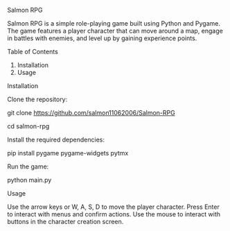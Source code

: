 Salmon RPG

Salmon RPG is a simple role-playing game built using Python and Pygame. The game features a player character that can move around a map, engage in battles with enemies, and level up by gaining experience points.

Table of Contents
1. Installation
2. Usage

Installation

Clone the repository:

git clone https://github.com/salmon11062006/Salmon-RPG

cd salmon-rpg

Install the required dependencies:

pip install pygame pygame-widgets pytmx

Run the game:

python main.py

Usage

Use the arrow keys or W, A, S, D to move the player character.
Press Enter to interact with menus and confirm actions.
Use the mouse to interact with buttons in the character creation screen.